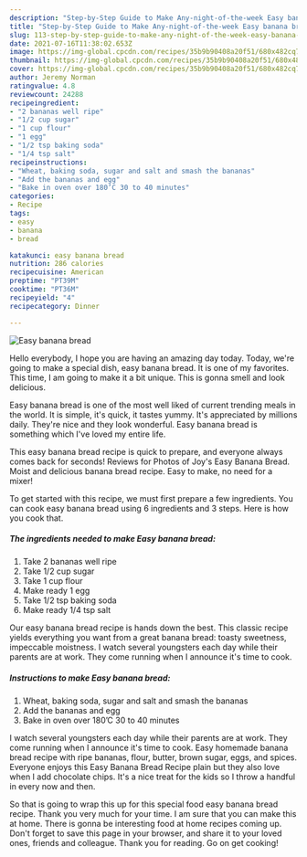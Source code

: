 ```yaml
---
description: "Step-by-Step Guide to Make Any-night-of-the-week Easy banana bread"
title: "Step-by-Step Guide to Make Any-night-of-the-week Easy banana bread"
slug: 113-step-by-step-guide-to-make-any-night-of-the-week-easy-banana-bread
date: 2021-07-16T11:38:02.653Z
image: https://img-global.cpcdn.com/recipes/35b9b90408a20f51/680x482cq70/easy-banana-bread-recipe-main-photo.jpg
thumbnail: https://img-global.cpcdn.com/recipes/35b9b90408a20f51/680x482cq70/easy-banana-bread-recipe-main-photo.jpg
cover: https://img-global.cpcdn.com/recipes/35b9b90408a20f51/680x482cq70/easy-banana-bread-recipe-main-photo.jpg
author: Jeremy Norman
ratingvalue: 4.8
reviewcount: 24288
recipeingredient:
- "2 bananas well ripe"
- "1/2 cup sugar"
- "1 cup flour"
- "1 egg"
- "1/2 tsp baking soda"
- "1/4 tsp salt"
recipeinstructions:
- "Wheat, baking soda, sugar and salt and smash the bananas"
- "Add the bananas and egg"
- "Bake in oven over 180’C 30 to 40 minutes"
categories:
- Recipe
tags:
- easy
- banana
- bread

katakunci: easy banana bread 
nutrition: 286 calories
recipecuisine: American
preptime: "PT39M"
cooktime: "PT36M"
recipeyield: "4"
recipecategory: Dinner

---
```



![Easy banana bread](https://img-global.cpcdn.com/recipes/35b9b90408a20f51/680x482cq70/easy-banana-bread-recipe-main-photo.jpg)

Hello everybody, I hope you are having an amazing day today. Today, we're going to make a special dish, easy banana bread. It is one of my favorites. This time, I am going to make it a bit unique. This is gonna smell and look delicious.

Easy banana bread is one of the most well liked of current trending meals in the world. It is simple, it's quick, it tastes yummy. It's appreciated by millions daily. They're nice and they look wonderful. Easy banana bread is something which I've loved my entire life.

This easy banana bread recipe is quick to prepare, and everyone always comes back for seconds! Reviews for Photos of Joy&#39;s Easy Banana Bread. Moist and delicious banana bread recipe. Easy to make, no need for a mixer!


To get started with this recipe, we must first prepare a few ingredients. You can cook easy banana bread using 6 ingredients and 3 steps. Here is how you cook that.

<!--inarticleads1-->

##### The ingredients needed to make Easy banana bread:

1. Take 2 bananas well ripe
1. Take 1/2 cup sugar
1. Take 1 cup flour
1. Make ready 1 egg
1. Take 1/2 tsp baking soda
1. Make ready 1/4 tsp salt


Our easy banana bread recipe is hands down the best. This classic recipe yields everything you want from a great banana bread: toasty sweetness, impeccable moistness. I watch several youngsters each day while their parents are at work. They come running when I announce it&#39;s time to cook. 

<!--inarticleads2-->

##### Instructions to make Easy banana bread:

1. Wheat, baking soda, sugar and salt and smash the bananas
1. Add the bananas and egg
1. Bake in oven over 180’C 30 to 40 minutes


I watch several youngsters each day while their parents are at work. They come running when I announce it&#39;s time to cook. Easy homemade banana bread recipe with ripe bananas, flour, butter, brown sugar, eggs, and spices. Everyone enjoys this Easy Banana Bread Recipe plain but they also love when I add chocolate chips. It&#39;s a nice treat for the kids so I throw a handful in every now and then. 

So that is going to wrap this up for this special food easy banana bread recipe. Thank you very much for your time. I am sure that you can make this at home. There is gonna be interesting food at home recipes coming up. Don't forget to save this page in your browser, and share it to your loved ones, friends and colleague. Thank you for reading. Go on get cooking!
